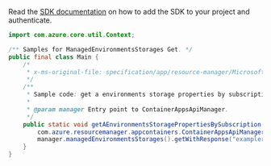 Read the [SDK documentation](https://github.com/Azure/azure-sdk-for-java/blob/azure-resourcemanager-appcontainers_1.0.0-beta.2/sdk/appcontainers/azure-resourcemanager-appcontainers/README.md) on how to add the SDK to your project and authenticate.

```java
import com.azure.core.util.Context;

/** Samples for ManagedEnvironmentsStorages Get. */
public final class Main {
    /*
     * x-ms-original-file: specification/app/resource-manager/Microsoft.App/stable/2022-03-01/examples/ManagedEnvironmentsStorages_Get.json
     */
    /**
     * Sample code: get a environments storage properties by subscription.
     *
     * @param manager Entry point to ContainerAppsApiManager.
     */
    public static void getAEnvironmentsStoragePropertiesBySubscription(
        com.azure.resourcemanager.appcontainers.ContainerAppsApiManager manager) {
        manager.managedEnvironmentsStorages().getWithResponse("examplerg", "managedEnv", "jlaw-demo1", Context.NONE);
    }
}
```
